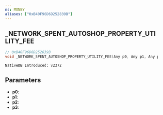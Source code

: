 ```yaml
---
ns: MONEY
aliases: ["0xB40F96D6D252839B"]
---
```

## _NETWORK_SPENT_AUTOSHOP_PROPERTY_UTILITY_FEE

```c
// 0xB40F96D6D252839B
void _NETWORK_SPENT_AUTOSHOP_PROPERTY_UTILITY_FEE(Any p0, Any p1, Any p2, Any p3);
```

```
NativeDB Introduced: v2372
```

## Parameters
* **p0**:
* **p1**:
* **p2**:
* **p3**:
